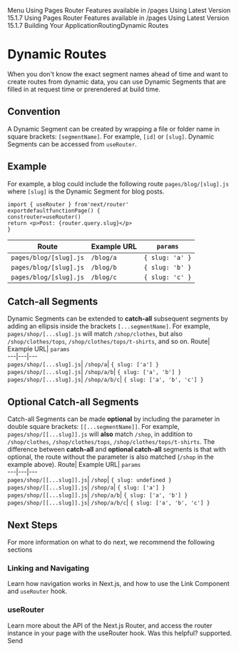 Menu
Using Pages Router
Features available in /pages
Using Latest Version
15.1.7
Using Pages Router
Features available in /pages
Using Latest Version
15.1.7
Building Your ApplicationRoutingDynamic Routes
# Dynamic Routes
When you don't know the exact segment names ahead of time and want to create routes from dynamic data, you can use Dynamic Segments that are filled in at request time or prerendered at build time.
## Convention
A Dynamic Segment can be created by wrapping a file or folder name in square brackets: `[segmentName]`. For example, `[id]` or `[slug]`.
Dynamic Segments can be accessed from `useRouter`.
## Example
For example, a blog could include the following route `pages/blog/[slug].js` where `[slug]` is the Dynamic Segment for blog posts.
```
import { useRouter } from'next/router'
exportdefaultfunctionPage() {
constrouter=useRouter()
return <p>Post: {router.query.slug}</p>
}
```

Route| Example URL| `params`  
---|---|---  
`pages/blog/[slug].js`| `/blog/a`| `{ slug: 'a' }`  
`pages/blog/[slug].js`| `/blog/b`| `{ slug: 'b' }`  
`pages/blog/[slug].js`| `/blog/c`| `{ slug: 'c' }`  
## Catch-all Segments
Dynamic Segments can be extended to **catch-all** subsequent segments by adding an ellipsis inside the brackets `[...segmentName]`.
For example, `pages/shop/[...slug].js` will match `/shop/clothes`, but also `/shop/clothes/tops`, `/shop/clothes/tops/t-shirts`, and so on.
Route| Example URL| `params`  
---|---|---  
`pages/shop/[...slug].js`| `/shop/a`| `{ slug: ['a'] }`  
`pages/shop/[...slug].js`| `/shop/a/b`| `{ slug: ['a', 'b'] }`  
`pages/shop/[...slug].js`| `/shop/a/b/c`| `{ slug: ['a', 'b', 'c'] }`  
## Optional Catch-all Segments
Catch-all Segments can be made **optional** by including the parameter in double square brackets: `[[...segmentName]]`.
For example, `pages/shop/[[...slug]].js` will **also** match `/shop`, in addition to `/shop/clothes`, `/shop/clothes/tops`, `/shop/clothes/tops/t-shirts`.
The difference between **catch-all** and **optional catch-all** segments is that with optional, the route without the parameter is also matched (`/shop` in the example above).
Route| Example URL| `params`  
---|---|---  
`pages/shop/[[...slug]].js`| `/shop`| `{ slug: undefined }`  
`pages/shop/[[...slug]].js`| `/shop/a`| `{ slug: ['a'] }`  
`pages/shop/[[...slug]].js`| `/shop/a/b`| `{ slug: ['a', 'b'] }`  
`pages/shop/[[...slug]].js`| `/shop/a/b/c`| `{ slug: ['a', 'b', 'c'] }`  
## Next Steps
For more information on what to do next, we recommend the following sections
### Linking and Navigating
Learn how navigation works in Next.js, and how to use the Link Component and `useRouter` hook.
### useRouter
Learn more about the API of the Next.js Router, and access the router instance in your page with the useRouter hook.
Was this helpful?
supported.
Send
